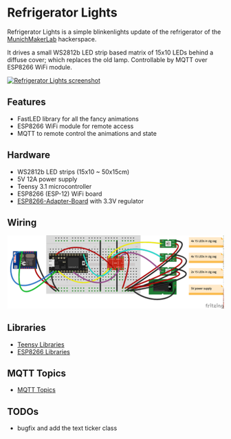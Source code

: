 Refrigerator Lights
===================
Refrigerator Lights is a simple blinkenlights update of the refrigerator of the [MunichMakerLab](https://munichmakerlab.de/) hackerspace.

It drives a small WS2812b LED strip based matrix of 15x10 LEDs behind a diffuse cover; which replaces the old lamp. 
Controllable by MQTT over ESP8266 WiFi module.

[![Refrigerator Lights screenshot](https://cloud.githubusercontent.com/assets/6171589/7560420/513b217e-f7c3-11e4-8fe3-a6d3037b3baf.jpg)](https://www.tumblr.com/video/munichmakerlab/116758165625/700/)

Features
--------
* FastLED library for all the fancy animations
* ESP8266 WiFi module for remote access
* MQTT to remote control the animations and state

Hardware
--------
* WS2812b LED strips (15x10 ~ 50x15cm)
* 5V 12A power supply
* Teensy 3.1 microcontroller
* ESP8266 (ESP-12) WiFi board
* [ESP8266-Adapter-Board](http://www.electrodragon.com/product/esp8266-smd-adapter-board) with 3.3V regulator

Wiring
------
![wiring diagram](/wiring/refrigerator-lights-wiring.png "wiring diagram")

Libraries
---------
* [Teensy Libraries](https://github.com/munichmakerlab/refrigerator-lights/tree/master/Teensy#libraries)
* [ESP8266 Libraries](https://github.com/munichmakerlab/refrigerator-lights/tree/master/ESP8266#libraries)

MQTT Topics
-----------
* [MQTT Topics](https://github.com/munichmakerlab/refrigerator-lights/tree/master/ESP8266#mqtt-topics)

TODOs
-----
* bugfix and add the text ticker class
